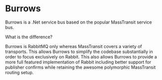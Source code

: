 Burrows
=======

Burrows is a .Net service bus based on the popular MassTransit service bus.

What is the difference?

Burrows is RabbitMQ only whereas MassTransit covers a variety of transports.  This allows Burrows to simplify the codebase substantially in order to focus exclusively on Rabbit.  This also allows Burrows to provide a more full featured implementation of Rabbit including better support for publisher confirms while retaining the awesome polymorphic MassTransit routing setup.
